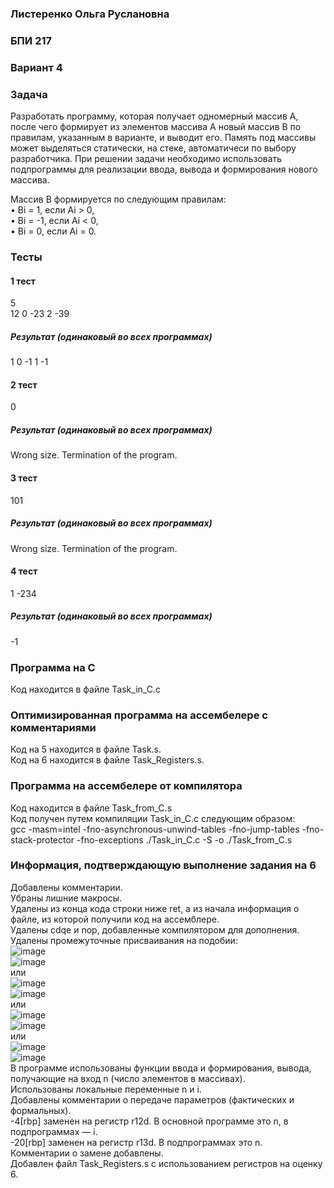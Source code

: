 ### Листеренко Ольга Руслановна ###
### БПИ 217 ###
  
### Вариант 4 ###
### Задача ###
Разработать программу, которая получает одномерный массив A, после
чего формирует из элементов массива A новый массив B по правилам,
указанным в варианте, и выводит его. Память под массивы может
выделяться статически, на стеке, автоматичеси по выбору разработчика.
При решении задачи необходимо использовать подпрограммы для
реализации ввода, вывода и формирования нового массива.

Массив B формируется по следующим правилам:  
• Bi = 1, если Ai > 0,  
• Bi = -1, если Ai < 0,  
• Bi = 0, если Ai = 0.  
    
### Тесты ###
#### 1 тест ####
5  
12 0 -23 2 -39
##### Результат (одинаковый во всех программах) #####
1 0 -1 1 -1

#### 2 тест ####
0
##### Результат (одинаковый во всех программах) #####
Wrong size. Termination of the program.

#### 3 тест ####
101
##### Результат (одинаковый во всех программах) #####
Wrong size. Termination of the program.

#### 4 тест ####
1
-234
##### Результат (одинаковый во всех программах) #####
-1
    
### Программа на C ###
Код находится в файле Task_in_C.c  
  
### Оптимизированная программа на ассембелере с комментариями ### 
Код на 5 находится в файле Task.s.  
Код на 6 находится в файле Task_Registers.s.
   
### Программа на ассембелере от компилятора ### 
Код находится в файле Task_from_C.s  
Код получен путем компиляции Task_in_C.c следующим образом:  
gcc -masm=intel -fno-asynchronous-unwind-tables -fno-jump-tables -fno-stack-protector -fno-exceptions ./Task_in_C.c -S -o ./Task_from_C.s
  
### Информация, подтверждающую выполнение задания на 6 ###
Добавлены комментарии.  
Убраны лишние макросы.  
Удалены из конца кода строки ниже ret, а из начала информация о файле, из которой получили код на ассемблере.  
Удалены cdqe и nop, добавленные компилятором для дополнения.  
Удалены промежуточные присваивания на подобии:  
![image](https://user-images.githubusercontent.com/57359954/197390680-2a9bc23f-8160-4e97-86c3-f18e7f4f696c.png)  
![image](https://user-images.githubusercontent.com/57359954/197390738-4731a6fe-cf13-4fa4-bdaa-0e60581064c0.png)  
или  
![image](https://user-images.githubusercontent.com/57359954/197390878-68401c1b-b171-4f44-bb72-2c6065dc2879.png)  
![image](https://user-images.githubusercontent.com/57359954/197390890-c4979356-e38a-4be1-9d65-31a02da558ea.png)  
или  
![image](https://user-images.githubusercontent.com/57359954/197392341-8a98ae7e-cf5a-4d11-996e-3a14232fc9b9.png)  
![image](https://user-images.githubusercontent.com/57359954/197392379-d0c5f914-ddda-4884-be65-1c6c9516daa5.png)  
или  
![image](https://user-images.githubusercontent.com/57359954/197392993-d0762a1d-d08f-4a22-a949-636163c5fa28.png)  
![image](https://user-images.githubusercontent.com/57359954/197393026-de5f10d2-8420-4564-b23a-ac005826fd20.png)  
В программе использованы функции ввода и формирования, вывода, получающие на вход n (число элементов в массивах).  
Использованы локальные переменные n и i.  
Добавлены комментарии о передаче параметров (фактических и формальных).  
-4[rbp] заменен на регистр r12d. В основной программе это n, в подпрограммах — i.  
-20[rbp] заменен на регистр r13d. В подпрограммах это n.  
Комментарии о замене добавлены.  
Добавлен файл Task_Registers.s с использованием регистров на оценку 6.
